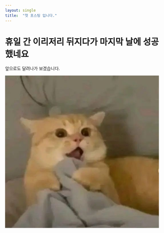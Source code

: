 ```yaml
---
layout: single
title:  "첫 포스팅 입니다."
---
```


# 휴일 간 이리저리 뒤지다가 마지막 날에 성공했네요

앞으로도 달려나가 보겠습니다.

![qwer](./Users/store/git/liziAmong.github.io/images/2025-05-06-first/qwer-1746718323577-10.jpg)

